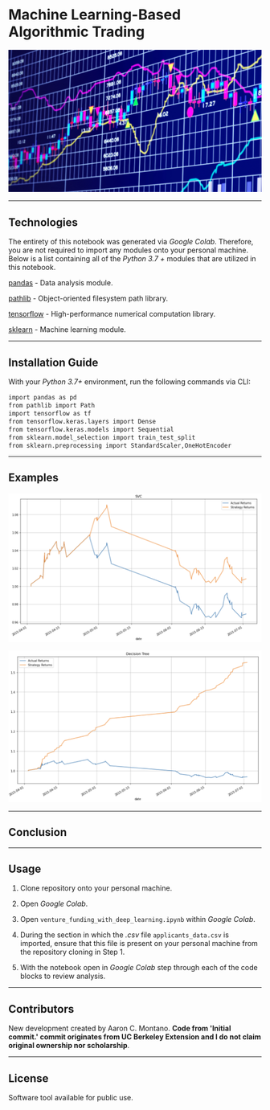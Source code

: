 # Machine Learning-Based Algorithmic Trading

![Algorithmic Trading](./Images/algorithmic_trading.jpeg)

---

## Technologies

The entirety of this notebook was generated via _Google Colab_. Therefore, you are not required to import any modules onto your personal machine. Below is a list containing all of the _Python 3.7 +_ modules that are utilized in this notebook.

[pandas](https://pandas.pydata.org/pandas-docs/stable/) - Data analysis module.

[pathlib](https://docs.python.org/3/library/pathlib.html) - Object-oriented filesystem path library.

[tensorflow](https://pypi.org/project/tensorflow/) - High-performance numerical computation library. 

[sklearn](https://sklearn.org/) - Machine learning module.

---

## Installation Guide

With your _Python 3.7+_ environment, run the following commands via CLI:

```
import pandas as pd
from pathlib import Path
import tensorflow as tf
from tensorflow.keras.layers import Dense
from tensorflow.keras.models import Sequential
from sklearn.model_selection import train_test_split
from sklearn.preprocessing import StandardScaler,OneHotEncoder
```

---

## Examples

![SVC](./Images/SVC.png)

![Decision Tree](./Images/Decision_tree.png)

---

## Conclusion



---

## Usage

1. Clone repository onto your personal machine. 

2. Open _Google Colab_.

3. Open `venture_funding_with_deep_learning.ipynb` within _Google Colab_. 

4. During the section in which the _.csv_ file `applicants_data.csv` is imported, ensure that this file is present on your personal machine from the repository cloning in Step 1. 

5. With the notebook open in _Google Colab_ step through each of the code blocks to review analysis.  

---

## Contributors

New development created by Aaron C. Montano. **Code from 'Initial commit.' commit originates from UC Berkeley Extension and I do not claim original ownership nor scholarship**.

---

## License

Software tool available for public use. 
